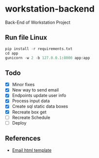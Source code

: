 # workstation-backend

Back-End of Workstation Project

## Run file Linux

```python
pip install -r requirements.txt
cd app
gunicorn -w 2 -b 127.0.0.1:8000 app:app
```

## Todo

- [X] Minor fixes
- [X] New way to send email
- [X] Endpoints update user info
- [X] Process input data
- [X] Create sql static data boxes
- [x] Recreate box get
- [ ] Recreate Schedule
- [ ] Deploy

## References

- [Email html template](https://beefree.io/templates/)
